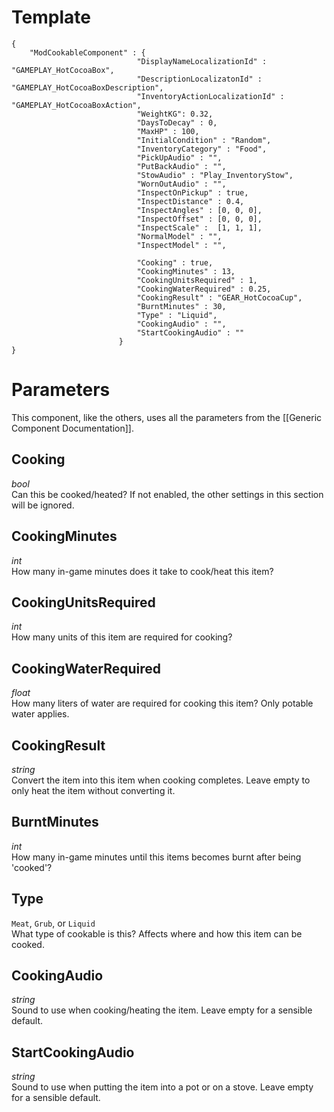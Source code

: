 # Template
```
{
    "ModCookableComponent" : {
                            "DisplayNameLocalizationId" : "GAMEPLAY_HotCocoaBox",
                            "DescriptionLocalizatonId" : "GAMEPLAY_HotCocoaBoxDescription",
                            "InventoryActionLocalizationId" : "GAMEPLAY_HotCocoaBoxAction",
                            "WeightKG": 0.32,
                            "DaysToDecay" : 0,
                            "MaxHP" : 100,
                            "InitialCondition" : "Random",
                            "InventoryCategory" : "Food",
                            "PickUpAudio" : "",
                            "PutBackAudio" : "",
                            "StowAudio" : "Play_InventoryStow",
                            "WornOutAudio" : "",
                            "InspectOnPickup" : true,
                            "InspectDistance" : 0.4,
                            "InspectAngles" : [0, 0, 0],
                            "InspectOffset" : [0, 0, 0],
                            "InspectScale" :  [1, 1, 1],
                            "NormalModel" : "",
                            "InspectModel" : "",

                            "Cooking" : true,
                            "CookingMinutes" : 13,
                            "CookingUnitsRequired" : 1,
                            "CookingWaterRequired" : 0.25,
                            "CookingResult" : "GEAR_HotCocoaCup",
                            "BurntMinutes" : 30,
                            "Type" : "Liquid",
                            "CookingAudio" : "",
                            "StartCookingAudio" : ""
                        }
}
```

# Parameters

This component, like the others, uses all the parameters from the [[Generic Component Documentation]].

## Cooking
*bool*<br/>
Can this be cooked/heated? If not enabled, the other settings in this section will be ignored.

## CookingMinutes
*int*<br/>
How many in-game minutes does it take to cook/heat this item?

## CookingUnitsRequired
*int*<br/>
How many units of this item are required for cooking?

## CookingWaterRequired
*float*<br/>
How many liters of water are required for cooking this item? Only potable water applies.

## CookingResult
*string*<br/>
Convert the item into this item when cooking completes. Leave empty to only heat the item without converting it.

## BurntMinutes
*int*<br/>
How many in-game minutes until this items becomes burnt after being 'cooked'?

## Type
`Meat`, `Grub`, or `Liquid`<br/>
What type of cookable is this? Affects where and how this item can be cooked.

## CookingAudio
*string*<br/>
Sound to use when cooking/heating the item. Leave empty for a sensible default.

## StartCookingAudio
*string*<br/>
Sound to use when putting the item into a pot or on a stove. Leave empty for a sensible default.